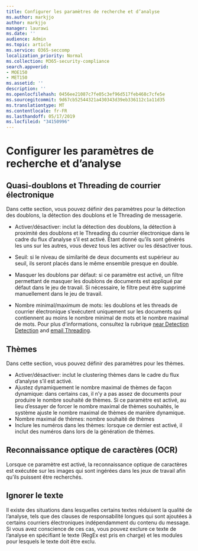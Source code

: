 ```yaml
---
title: Configurer les paramètres de recherche et d’analyse
ms.author: markjjo
author: markjjo
manager: laurawi
ms.date: ''
audience: Admin
ms.topic: article
ms.service: O365-seccomp
localization_priority: Normal
ms.collection: M365-security-compliance
search.appverid:
- MOE150
- MET150
ms.assetid: ''
description: ''
ms.openlocfilehash: 0456ee21087c7fe05c3ef96d517feb468c7cfe5e
ms.sourcegitcommit: 9d67cb52544321a430343d39eb336112c1a11d35
ms.translationtype: MT
ms.contentlocale: fr-FR
ms.lasthandoff: 05/17/2019
ms.locfileid: "34150996"
---
```

# <a name="configure-search-and-analytics-settings"></a>Configurer les paramètres de recherche et d’analyse

## <a name="near-duplicates-and-email-threading"></a>Quasi-doublons et Threading de courrier électronique

Dans cette section, vous pouvez définir des paramètres pour la détection des doublons, la détection des doublons et le Threading de messagerie.

- Activer/désactiver: inclut la détection des doublons, la détection à proximité des doublons et le Threading du courrier électronique dans le cadre du flux d’analyse s’il est activé. Étant donné qu’ils sont générés les uns sur les autres, vous devez tous les activer ou les désactiver tous.

- Seuil: si le niveau de similarité de deux documents est supérieur au seuil, ils seront placés dans le même ensemble presque en double.

- Masquer les doublons par défaut: si ce paramètre est activé, un filtre permettant de masquer les doublons de documents est appliqué par défaut dans le jeu de travail. Si nécessaire, le filtre peut être supprimé manuellement dans le jeu de travail.

- Nombre minimal/maximum de mots: les doublons et les threads de courrier électronique s’exécutent uniquement sur les documents qui contiennent au moins le nombre minimal de mots et le nombre maximal de mots.
Pour plus d’informations, consultez la rubrique [near Detection Detection](near-duplicates.md) and [email Threading](email-threading.md).

## <a name="themes"></a>Thèmes

Dans cette section, vous pouvez définir des paramètres pour les thèmes.

- Activer/désactiver: inclut le clustering thèmes dans le cadre du flux d’analyse s’il est activé.
- Ajustez dynamiquement le nombre maximal de thèmes de façon dynamique: dans certains cas, il n’y a pas assez de documents pour produire le nombre souhaité de thèmes. Si ce paramètre est activé, au lieu d’essayer de forcer le nombre maximal de thèmes souhaités, le système ajuste le nombre maximal de thèmes de manière dynamique.
- Nombre maximal de thèmes: nombre souhaité de thèmes
- Inclure les numéros dans les thèmes: lorsque ce dernier est activé, il inclut des numéros dans lors de la génération de thèmes.  

## <a name="optical-character-recognition-ocr"></a>Reconnaissance optique de caractères (OCR)

Lorsque ce paramètre est activé, la reconnaissance optique de caractères est exécutée sur les images qui sont ingérées dans les jeux de travail afin qu’ils puissent être recherchés.

## <a name="ignore-text"></a>Ignorer le texte

Il existe des situations dans lesquelles certains textes réduisent la qualité de l’analyse, tels que des clauses de responsabilité longues qui sont ajoutées à certains courriers électroniques indépendamment du contenu du message. Si vous avez conscience de ces cas, vous pouvez exclure ce texte de l’analyse en spécifiant le texte (RegEx est pris en charge) et les modules pour lesquels le texte doit être exclu.